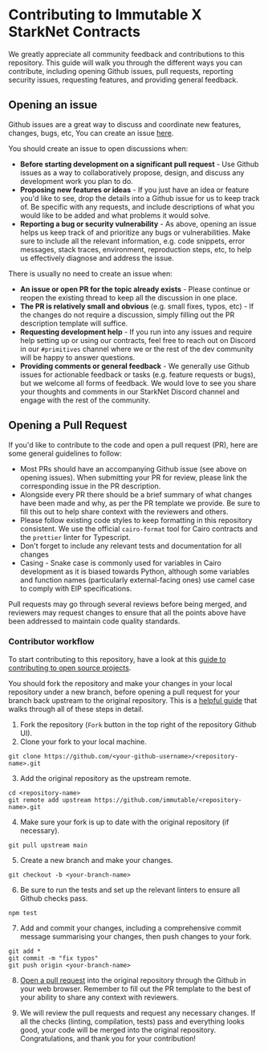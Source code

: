 # Contributing to Immutable X StarkNet Contracts

We greatly appreciate all community feedback and contributions to this repository. This guide will walk you through the different ways you can contribute, including opening Github issues, pull requests, reporting security issues, requesting features, and providing general feedback.

## Opening an issue

Github issues are a great way to discuss and coordinate new features, changes, bugs, etc, You can create an issue [here](link).

You should create an issue to open discussions when:

- **Before starting development on a significant pull request** - Use Github issues as a way to collaboratively propose, design, and discuss any development work you plan to do.
- **Proposing new features or ideas** - If you just have an idea or feature you'd like to see, drop the details into a Github issue for us to keep track of. Be specific with any requests, and include descriptions of what you would like to be added and what problems it would solve.
- **Reporting a bug or security vulnerability** - As above, opening an issue helps us keep track of and prioritize any bugs or vulnerabilities. Make sure to include all the relevant information, e.g. code snippets, error messages, stack traces, environment, reproduction steps, etc, to help us effectively diagnose and address the issue.

There is usually no need to create an issue when:

- **An issue or open PR for the topic already exists** - Please continue or reopen the existing thread to keep all the discussion in one place.
- **The PR is relatively small and obvious** (e.g. small fixes, typos, etc) - If the changes do not require a discussion, simply filling out the PR description template will suffice.
- **Requesting development help** - If you run into any issues and require help setting up or using our contracts, feel free to reach out on Discord in our `#primitives` channel where we or the rest of the dev community will be happy to answer questions.
- **Providing comments or general feedback** - We generally use Github issues for actionable feedback or tasks (e.g. feature requests or bugs), but we welcome all forms of feedback. We would love to see you share your thoughts and comments in our StarkNet Discord channel and engage with the rest of the community.

## Opening a Pull Request

If you'd like to contribute to the code and open a pull request (PR), here are some general guidelines to follow:

- Most PRs should have an accompanying Github issue (see above on opening issues). When submitting your PR for review, please link the corresponding issue in the PR description.
- Alongside every PR there should be a brief summary of what changes have been made and why, as per the PR template we provide. Be sure to fill this out to help share context with the reviewers and others.
- Please follow existing code styles to keep formatting in this repository consistent. We use the official `cairo-format` tool for Cairo contracts and the `prettier` linter for Typescript.
- Don't forget to include any relevant tests and documentation for all changes
- Casing - Snake case is commonly used for variables in Cairo development as it is biased towards Python, although some variables and function names (particularly external-facing ones) use camel case to comply with EIP specifications.

Pull requests may go through several reviews before being merged, and reviewers may request changes to ensure that all the points above have been addressed to maintain code quality standards.

### Contributor workflow

To start contributing to this repository, have a look at this [guide to contributing to open source projects](https://opensource.guide/how-to-contribute).

You should fork the repository and make your changes in your local repository under a new branch, before opening a pull request for your branch back upstream to the original repository. This is a [helpful guide](https://www.dataschool.io/how-to-contribute-on-github/) that walks through all of these steps in detail.

1. Fork the repository (`Fork` button in the top right of the repository Github UI).
2. Clone your fork to your local machine.

```
git clone https://github.com/<your-github-username>/<repository-name>.git
```

3. Add the original repository as the upstream remote.

```
cd <repository-name>
git remote add upstream https://github.com/immutable/<repository-name>.git
```

4. Make sure your fork is up to date with the original repository (if necessary).

```
git pull upstream main
```

5. Create a new branch and make your changes.

```
git checkout -b <your-branch-name>
```

6. Be sure to run the tests and set up the relevant linters to ensure all Github checks pass.

```
npm test
```

7. Add and commit your changes, including a comprehensive commit message summarising your changes, then push changes to your fork.

```
git add *
git commit -m "fix typos"
git push origin <your-branch-name>
```

8. [Open a pull request](new-repo-link) into the original repository through the Github in your web browser. Remember to fill out the PR template to the best of your ability to share any context with reviewers.

9. We will review the pull requests and request any necessary changes. If all the checks (linting, compilation, tests) pass and everything looks good, your code will be merged into the original repository. Congratulations, and thank you for your contribution!
